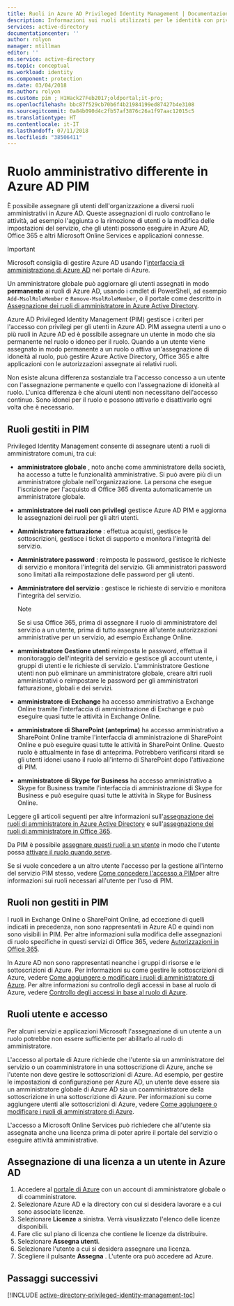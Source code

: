 ```yaml
---
title: Ruoli in Azure AD Privileged Identity Management | Documentazione Microsoft
description: Informazioni sui ruoli utilizzati per le identità con privilegi con l'estensione Azure Privileged Identity Management.
services: active-directory
documentationcenter: ''
author: rolyon
manager: mtillman
editor: ''
ms.service: active-directory
ms.topic: conceptual
ms.workload: identity
ms.component: protection
ms.date: 03/04/2018
ms.author: rolyon
ms.custom: pim ; H1Hack27Feb2017;oldportal;it-pro;
ms.openlocfilehash: bbc87f529cb70b6f4b21984199ed87427b4e3108
ms.sourcegitcommit: 0a84b090d4c2fb57af3876c26a1f97aac12015c5
ms.translationtype: HT
ms.contentlocale: it-IT
ms.lasthandoff: 07/11/2018
ms.locfileid: "38506411"
---
```

# <a name="different-administrative-role-in-azure-active-directory-pim"></a>Ruolo amministrativo differente in Azure AD PIM
<!-- **PLACEHOLDER: Need description of how this works. Azure PIM uses roles from MSODS objects.**-->

È possibile assegnare gli utenti dell'organizzazione a diversi ruoli amministrativi in Azure AD. Queste assegnazioni di ruolo controllano le attività, ad esempio l'aggiunta o la rimozione di utenti o la modifica delle impostazioni del servizio, che gli utenti possono eseguire in Azure AD, Office 365 e altri Microsoft Online Services e applicazioni connesse.  

> [!IMPORTANT]
> Microsoft consiglia di gestire Azure AD usando l'[interfaccia di amministrazione di Azure AD](https://aad.portal.azure.com) nel portale di Azure.

Un amministratore globale può aggiornare gli utenti assegnati in modo **permanente** ai ruoli di Azure AD, usando i cmdlet di PowerShell, ad esempio `Add-MsolRoleMember` e `Remove-MsolRoleMember`, o il portale come descritto in [Assegnazione dei ruoli di amministratore in Azure Active Directory](../users-groups-roles/directory-assign-admin-roles.md).

Azure AD Privileged Identity Management (PIM) gestisce i criteri per l'accesso con privilegi per gli utenti in Azure AD. PIM assegna utenti a uno o più ruoli in Azure AD ed è possibile assegnare un utente in modo che sia permanente nel ruolo o idoneo per il ruolo. Quando a un utente viene assegnato in modo permanente a un ruolo o attiva un'assegnazione di idoneità al ruolo, può gestire Azure Active Directory, Office 365 e altre applicazioni con le autorizzazioni assegnate ai relativi ruoli.

Non esiste alcuna differenza sostanziale tra l'accesso concesso a un utente con l'assegnazione permanente e quello con l'assegnazione di idoneità al ruolo. L'unica differenza è che alcuni utenti non necessitano dell'accesso continuo. Sono idonei per il ruolo e possono attivarlo e disattivarlo ogni volta che è necessario.

## <a name="roles-managed-in-pim"></a>Ruoli gestiti in PIM
Privileged Identity Management consente di assegnare utenti a ruoli di amministratore comuni, tra cui:

* **amministratore globale** , noto anche come amministratore della società, ha accesso a tutte le funzionalità amministrative. Si può avere più di un amministratore globale nell'organizzazione. La persona che esegue l'iscrizione per l'acquisto di Office 365 diventa automaticamente un amministratore globale.
* **amministratore dei ruoli con privilegi** gestisce Azure AD PIM e aggiorna le assegnazioni dei ruoli per gli altri utenti.  
* **Amministratore fatturazione** : effettua acquisti, gestisce le sottoscrizioni, gestisce i ticket di supporto e monitora l'integrità del servizio.
* **Amministratore password** : reimposta le password, gestisce le richieste di servizio e monitora l'integrità del servizio. Gli amministratori password sono limitati alla reimpostazione delle password per gli utenti.
* **Amministratore del servizio** : gestisce le richieste di servizio e monitora l'integrità del servizio.
  
  > [!NOTE]
  > Se si usa Office 365, prima di assegnare il ruolo di amministratore del servizio a un utente, prima di tutto assegnare all'utente autorizzazioni amministrative per un servizio, ad esempio Exchange Online.
  > 
  > 
* **amministratore Gestione utenti** reimposta le password, effettua il monitoraggio dell'integrità del servizio e gestisce gli account utente, i gruppi di utenti e le richieste di servizio. L'amministratore Gestione utenti non può eliminare un amministratore globale, creare altri ruoli amministrativi o reimpostare le password per gli amministratori fatturazione, globali e dei servizi.
* **amministratore di Exchange** ha accesso amministrativo a Exchange Online tramite l'interfaccia di amministrazione di Exchange e può eseguire quasi tutte le attività in Exchange Online.
* **amministratore di SharePoint (anteprima)** ha accesso amministrativo a SharePoint Online tramite l'interfaccia di amministrazione di SharePoint Online e può eseguire quasi tutte le attività in SharePoint Online. Questo ruolo è attualmente in fase di anteprima. Potrebbero verificarsi ritardi se gli utenti idonei usano il ruolo all'interno di SharePoint dopo l'attivazione di PIM.
* **amministratore di Skype for Business** ha accesso amministrativo a Skype for Business tramite l'interfaccia di amministrazione di Skype for Business e può eseguire quasi tutte le attività in Skype for Business Online.

Leggere gli articoli seguenti per altre informazioni sull'[assegnazione dei ruoli di amministratore in Azure Active Directory](../users-groups-roles/directory-assign-admin-roles.md) e sull'[assegnazione dei ruoli di amministratore in Office 365](https://support.office.com/article/Assigning-admin-roles-in-Office-365-eac4d046-1afd-4f1a-85fc-8219c79e1504).

<!--**PLACEHOLDER: The above article may not be the one we want since PIM gets roles from places other that Office 365**-->


Da PIM è possibile [assegnare questi ruoli a un utente](pim-how-to-add-role-to-user.md) in modo che l'utente possa [attivare il ruolo quando serve](pim-how-to-activate-role.md).

Se si vuole concedere a un altro utente l'accesso per la gestione all'interno del servizio PIM stesso, vedere [Come concedere l'accesso a PIM](pim-how-to-give-access-to-pim.md)per altre informazioni sui ruoli necessari all'utente per l'uso di PIM.

<!-- ## The PIM Security Administrator Role **PLACEHOLDER: Need description of the Security Administrator role.**-->

## <a name="roles-not-managed-in-pim"></a>Ruoli non gestiti in PIM
I ruoli in Exchange Online o SharePoint Online, ad eccezione di quelli indicati in precedenza, non sono rappresentati in Azure AD e quindi non sono visibili in PIM. Per altre informazioni sulla modifica delle assegnazioni di ruolo specifiche in questi servizi di Office 365, vedere [Autorizzazioni in Office 365](https://support.office.com/article/Permissions-in-Office-365-da585eea-f576-4f55-a1e0-87090b6aaa9d).

In Azure AD non sono rappresentati neanche i gruppi di risorse e le sottoscrizioni di Azure. Per informazioni su come gestire le sottoscrizioni di Azure, vedere [Come aggiungere o modificare i ruoli di amministratore di Azure](../../billing/billing-add-change-azure-subscription-administrator.md). Per altre informazioni su controllo degli accessi in base al ruolo di Azure, vedere [Controllo degli accessi in base al ruolo di Azure](../../role-based-access-control/role-assignments-portal.md).

<!--**The above links might be replaced by ones that are from within this documentation repository **-->


## <a name="user-roles-and-signing-in"></a>Ruoli utente e accesso
Per alcuni servizi e applicazioni Microsoft l'assegnazione di un utente a un ruolo potrebbe non essere sufficiente per abilitarlo al ruolo di amministratore.

L'accesso al portale di Azure richiede che l'utente sia un amministratore del servizio o un coamministratore in una sottoscrizione di Azure, anche se l'utente non deve gestire le sottoscrizioni di Azure.  Ad esempio, per gestire le impostazioni di configurazione per Azure AD, un utente deve essere sia un amministratore globale di Azure AD sia un coamministratore della sottoscrizione in una sottoscrizione di Azure.  Per informazioni su come aggiungere utenti alle sottoscrizioni di Azure, vedere [Come aggiungere o modificare i ruoli di amministratore di Azure](../../billing/billing-add-change-azure-subscription-administrator.md).

L'accesso a Microsoft Online Services può richiedere che all'utente sia assegnata anche una licenza prima di poter aprire il portale del servizio o eseguire attività amministrative.

## <a name="assign-a-license-to-a-user-in-azure-ad"></a>Assegnazione di una licenza a un utente in Azure AD
1. Accedere al [portale di Azure](http://portal.azure.com) con un account di amministratore globale o di coamministratore.
3. Selezionare Azure AD e la directory con cui si desidera lavorare e a cui sono associate licenze.
4. Selezionare **Licenze** a sinistra. Verrà visualizzato l'elenco delle licenze disponibili.
5. Fare clic sul piano di licenza che contiene le licenze da distribuire.
6. Selezionare **Assegna utenti**.
7. Selezionare l'utente a cui si desidera assegnare una licenza.
8. Scegliere il pulsante **Assegna** .  L'utente ora può accedere ad Azure.

<!--Every topic should have next steps and links to the next logical set of content to keep the customer engaged-->
## <a name="next-steps"></a>Passaggi successivi
[!INCLUDE [active-directory-privileged-identity-management-toc](../../../includes/active-directory-privileged-identity-management-toc.md)]

